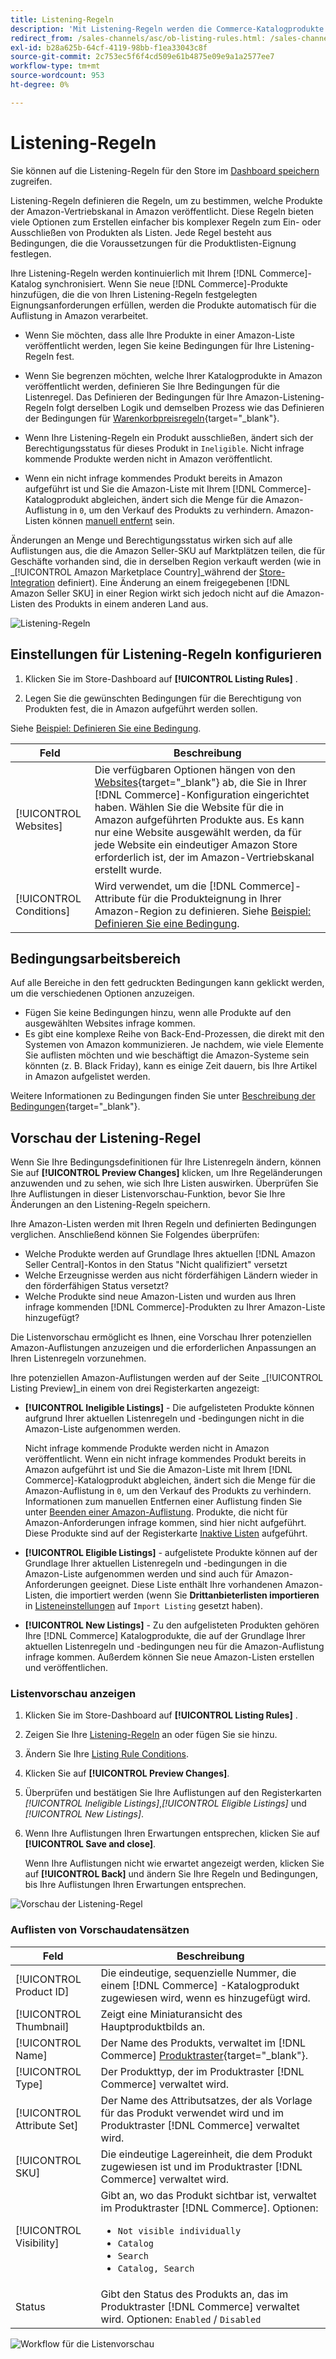 ```yaml
---
title: Listening-Regeln
description: 'Mit Listening-Regeln werden die Commerce-Katalogprodukte bestimmt, die als Amazon Marketplace-Listen veröffentlicht werden.'
redirect_from: /sales-channels/asc/ob-listing-rules.html: /sales-channels/asc/ob-listing-preview.html: /sales-channels/asc/listing-rule-preview.html: 
exl-id: b28a625b-64cf-4119-98bb-f1ea33043c8f
source-git-commit: 2c753ec5f6f4cd509e61b4875e09e9a1a2577ee7
workflow-type: tm+mt
source-wordcount: 953
ht-degree: 0%

---
```


# Listening-Regeln

Sie können auf die Listening-Regeln für den Store im [Dashboard speichern](./amazon-store-dashboard.md) zugreifen.

Listening-Regeln definieren die Regeln, um zu bestimmen, welche Produkte der Amazon-Vertriebskanal in Amazon veröffentlicht. Diese Regeln bieten viele Optionen zum Erstellen einfacher bis komplexer Regeln zum Ein- oder Ausschließen von Produkten als Listen. Jede Regel besteht aus Bedingungen, die die Voraussetzungen für die Produktlisten-Eignung festlegen.

Ihre Listening-Regeln werden kontinuierlich mit Ihrem [!DNL Commerce]-Katalog synchronisiert. Wenn Sie neue [!DNL Commerce]-Produkte hinzufügen, die die von Ihren Listening-Regeln festgelegten Eignungsanforderungen erfüllen, werden die Produkte automatisch für die Auflistung in Amazon verarbeitet.

- Wenn Sie möchten, dass alle Ihre Produkte in einer Amazon-Liste veröffentlicht werden, legen Sie keine Bedingungen für Ihre Listening-Regeln fest.

- Wenn Sie begrenzen möchten, welche Ihrer Katalogprodukte in Amazon veröffentlicht werden, definieren Sie Ihre Bedingungen für die Listenregel. Das Definieren der Bedingungen für Ihre Amazon-Listening-Regeln folgt derselben Logik und demselben Prozess wie das Definieren der Bedingungen für [Warenkorbpreisregeln](https://docs.magento.com/user-guide/marketing/price-rules-cart.html){target=&quot;_blank&quot;}.

- Wenn Ihre Listening-Regeln ein Produkt ausschließen, ändert sich der Berechtigungsstatus für dieses Produkt in `Ineligible`. Nicht infrage kommende Produkte werden nicht in Amazon veröffentlicht.

- Wenn ein nicht infrage kommendes Produkt bereits in Amazon aufgeführt ist und Sie die Amazon-Liste mit Ihrem [!DNL Commerce]-Katalogprodukt abgleichen, ändert sich die Menge für die Amazon-Auflistung in `0`, um den Verkauf des Produkts zu verhindern. Amazon-Listen können [manuell entfernt](./end-listings-manually.md) sein.

Änderungen an Menge und Berechtigungsstatus wirken sich auf alle Auflistungen aus, die die Amazon Seller-SKU auf Marktplätzen teilen, die für Geschäfte vorhanden sind, die in derselben Region verkauft werden (wie in _[!UICONTROL Amazon Marketplace Country]_während der [Store-Integration](./store-integration.md) definiert). Eine Änderung an einem freigegebenen [!DNL Amazon Seller SKU] in einer Region wirkt sich jedoch nicht auf die Amazon-Listen des Produkts in einem anderen Land aus.

![Listening-Regeln](assets/ob-listing-rules.png)

## Einstellungen für Listening-Regeln konfigurieren

1. Klicken Sie im Store-Dashboard auf **[!UICONTROL Listing Rules]** .

1. Legen Sie die gewünschten Bedingungen für die Berechtigung von Produkten fest, die in Amazon aufgeführt werden sollen.

Siehe [Beispiel: Definieren Sie eine Bedingung](./ob-define-condition-example.md).

| Feld | Beschreibung |
|---|---|
| [!UICONTROL Websites] | Die verfügbaren Optionen hängen von den [Websites](https://docs.magento.com/user-guide/stores/websites-stores-views.html){target=&quot;_blank&quot;} ab, die Sie in Ihrer [!DNL Commerce]-Konfiguration eingerichtet haben. Wählen Sie die Website für die in Amazon aufgeführten Produkte aus. Es kann nur eine Website ausgewählt werden, da für jede Website ein eindeutiger Amazon Store erforderlich ist, der im Amazon-Vertriebskanal erstellt wurde. |
| [!UICONTROL Conditions] | Wird verwendet, um die [!DNL Commerce]-Attribute für die Produkteignung in Ihrer Amazon-Region zu definieren. Siehe [Beispiel: Definieren Sie eine Bedingung](./ob-define-condition-example.md). |

## Bedingungsarbeitsbereich

Auf alle Bereiche in den fett gedruckten Bedingungen kann geklickt werden, um die verschiedenen Optionen anzuzeigen.

- Fügen Sie keine Bedingungen hinzu, wenn alle Produkte auf den ausgewählten Websites infrage kommen.
- Es gibt eine komplexe Reihe von Back-End-Prozessen, die direkt mit den Systemen von Amazon kommunizieren. Je nachdem, wie viele Elemente Sie auflisten möchten und wie beschäftigt die Amazon-Systeme sein könnten (z. B. Black Friday), kann es einige Zeit dauern, bis Ihre Artikel in Amazon aufgelistet werden.

Weitere Informationen zu Bedingungen finden Sie unter [Beschreibung der Bedingungen](https://docs.magento.com/user-guide/marketing/price-rules-cart.html){target=&quot;_blank&quot;}.

## Vorschau der Listening-Regel

Wenn Sie Ihre Bedingungsdefinitionen für Ihre Listenregeln ändern, können Sie auf **[!UICONTROL Preview Changes]** klicken, um Ihre Regeländerungen anzuwenden und zu sehen, wie sich Ihre Listen auswirken. Überprüfen Sie Ihre Auflistungen in dieser Listenvorschau-Funktion, bevor Sie Ihre Änderungen an den Listening-Regeln speichern.

Ihre Amazon-Listen werden mit Ihren Regeln und definierten Bedingungen verglichen. Anschließend können Sie Folgendes überprüfen:

- Welche Produkte werden auf Grundlage Ihres aktuellen [!DNL Amazon Seller Central]-Kontos in den Status &quot;Nicht qualifiziert&quot; versetzt
- Welche Erzeugnisse werden aus nicht förderfähigen Ländern wieder in den förderfähigen Status versetzt?
- Welche Produkte sind neue Amazon-Listen und wurden aus Ihren infrage kommenden [!DNL Commerce]-Produkten zu Ihrer Amazon-Liste hinzugefügt?

Die Listenvorschau ermöglicht es Ihnen, eine Vorschau Ihrer potenziellen Amazon-Auflistungen anzuzeigen und die erforderlichen Anpassungen an Ihren Listenregeln vorzunehmen.

Ihre potenziellen Amazon-Auflistungen werden auf der Seite _[!UICONTROL Listing Preview]_in einem von drei Registerkarten angezeigt:

- **[!UICONTROL Ineligible Listings]** - Die aufgelisteten Produkte können aufgrund Ihrer aktuellen Listenregeln und -bedingungen nicht in die Amazon-Liste aufgenommen werden.

   Nicht infrage kommende Produkte werden nicht in Amazon veröffentlicht. Wenn ein nicht infrage kommendes Produkt bereits in Amazon aufgeführt ist und Sie die Amazon-Liste mit Ihrem [!DNL Commerce]-Katalogprodukt abgleichen, ändert sich die Menge für die Amazon-Auflistung in `0`, um den Verkauf des Produkts zu verhindern. Informationen zum manuellen Entfernen einer Auflistung finden Sie unter [Beenden einer Amazon-Auflistung](./end-listings-manually.md). Produkte, die nicht für Amazon-Anforderungen infrage kommen, sind hier nicht aufgeführt. Diese Produkte sind auf der Registerkarte [Inaktive Listen](./inactive-listings.md) aufgeführt.

- **[!UICONTROL Eligible Listings]** - aufgelistete Produkte können auf der Grundlage Ihrer aktuellen Listenregeln und -bedingungen in die Amazon-Liste aufgenommen werden und sind auch für Amazon-Anforderungen geeignet. Diese Liste enthält Ihre vorhandenen Amazon-Listen, die importiert werden (wenn Sie **Drittanbieterlisten importieren** in [Listeneinstellungen](./third-party-listing-settings.md) auf `Import Listing` gesetzt haben).

- **[!UICONTROL New Listings]** - Zu den aufgelisteten Produkten gehören Ihre  [!DNL Commerce] Katalogprodukte, die auf der Grundlage Ihrer aktuellen Listenregeln und -bedingungen neu für die Amazon-Auflistung infrage kommen. Außerdem können Sie neue Amazon-Listen erstellen und veröffentlichen.

### Listenvorschau anzeigen

1. Klicken Sie im Store-Dashboard auf **[!UICONTROL Listing Rules]** .

1. Zeigen Sie Ihre [Listening-Regeln](./listing-rules.md) an oder fügen Sie sie hinzu.

1. Ändern Sie Ihre [Listing Rule Conditions](./ob-define-condition-example.md).

1. Klicken Sie auf **[!UICONTROL Preview Changes]**.

1. Überprüfen und bestätigen Sie Ihre Auflistungen auf den Registerkarten _[!UICONTROL Ineligible Listings]_,_[!UICONTROL Eligible Listings]_ und _[!UICONTROL New Listings]_.

1. Wenn Ihre Auflistungen Ihren Erwartungen entsprechen, klicken Sie auf **[!UICONTROL Save and close]**.

   Wenn Ihre Auflistungen nicht wie erwartet angezeigt werden, klicken Sie auf **[!UICONTROL Back]** und ändern Sie Ihre Regeln und Bedingungen, bis Ihre Auflistungen Ihren Erwartungen entsprechen.

![Vorschau der Listening-Regel](assets/amazon-listing-rule-preview.png)

### Auflisten von Vorschaudatensätzen

| Feld | Beschreibung |
|--- |--- |
| [!UICONTROL Product ID] | Die eindeutige, sequenzielle Nummer, die einem [!DNL Commerce] -Katalogprodukt zugewiesen wird, wenn es hinzugefügt wird. |
| [!UICONTROL Thumbnail] | Zeigt eine Miniaturansicht des Hauptproduktbilds an. |
| [!UICONTROL Name] | Der Name des Produkts, verwaltet im [!DNL Commerce] [Produktraster](https://docs.magento.com/user-guide/catalog/products.html){target=&quot;_blank&quot;}. |
| [!UICONTROL Type] | Der Produkttyp, der im Produktraster [!DNL Commerce] verwaltet wird. |
| [!UICONTROL Attribute Set] | Der Name des Attributsatzes, der als Vorlage für das Produkt verwendet wird und im Produktraster [!DNL Commerce] verwaltet wird. |
| [!UICONTROL SKU] | Die eindeutige Lagereinheit, die dem Produkt zugewiesen ist und im Produktraster [!DNL Commerce] verwaltet wird. |
| [!UICONTROL Visibility] | Gibt an, wo das Produkt sichtbar ist, verwaltet im Produktraster [!DNL Commerce]. Optionen:<ul><li>`Not visible individually`</li><li>`Catalog`</li><li>`Search`</li><li>`Catalog, Search`</li></ul> |
| Status | Gibt den Status des Produkts an, das im Produktraster [!DNL Commerce] verwaltet wird. Optionen: `Enabled` / `Disabled` |

![Workflow für die Listenvorschau](assets/listing-preview-flowchart.png)
